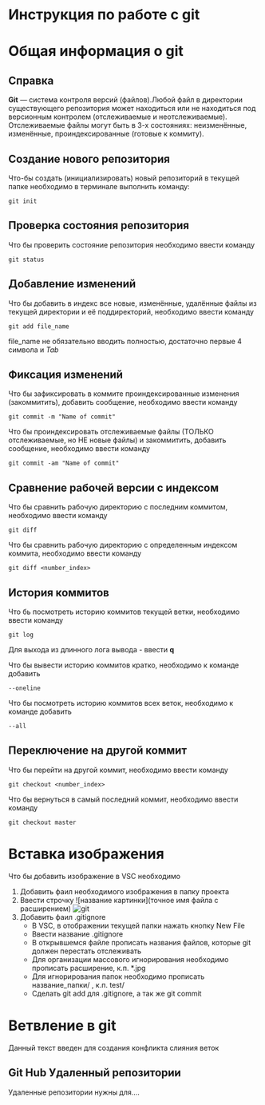 # **Инструкция по работе с git**

# Общая информация о git

## Справка

**Git** — система контроля версий (файлов).Любой файл в директории существующего репозитория может находиться или не находиться под версионным контролем (отслеживаемые и неотслеживаемые).
Отслеживаемые файлы могут быть в 3-х состояниях: неизменённые, изменённые, проиндексированные (готовые к коммиту).

## Создание нового репозитория

Что-бы создать (инициализировать) новый репозиторий в текущей папке необходимо в терминале выполнить команду:

    git init

## Проверка состояния репозитория

Что бы проверить состояние репозитория необходимо ввести команду

    git status

## Добавление изменений 

Что бы добавить в индекс все новые, изменённые, удалённые файлы из текущей директории и её поддиректорий, необходимо ввести команду

    git add file_name

file_name не обязательно вводить полностью, достаточно первые 4 символа и *Tab*

## Фиксация изменений 

Что бы зафиксировать в коммите проиндексированные изменения (закоммитить), добавить сообщение, необходимо ввести команду 

    git commit -m "Name of commit"

Что бы проиндексировать отслеживаемые файлы (ТОЛЬКО отслеживаемые, но НЕ новые файлы) и закоммитить, добавить сообщение, необходимо ввести команду 

    git commit -am "Name of commit"

## Сравнение рабочей версии с индексом

Что бы сравнить рабочую директорию c последним коммитом, необходимо ввести команду

    git diff

Что бы сравнить рабочую директорию c определенным индексом коммита, необходимо ввести команду

    git diff <number_index>


## История коммитов

Что бь посмотреть историю коммитов текущей ветки, необходимо ввести команду

    git log

Для выхода из длинного лога вывода - ввести **q**

Что бы вывести историю коммитов кратко, необходимо к команде добавить

    --oneline

Что бы посмотреть историю коммитов всех веток, необходимо к команде добавить

    --all


## Переключение на другой коммит

Что бы перейти на другой коммит, необходимо ввести команду 

    git checkout <number_index>

Что бы вернуться в самый последний коммит, необходимо ввести команду

    git checkout master

# Вставка изображения

Что бы добавить изображение в VSC необходимо

1. Добавить фаил необходимого изображения в папку проекта
2. Ввести строчку ![название картинки](точное имя файла с расширением)
![git](GIT.png)
3. Добавить фаил .gitignore 
    * В VSC, в отображении текущей папки нажать кнопку New File
    * Ввести название .gitignore
    * В открывшемся файле прописать названия файлов, которые git должен перестать отслеживать
    * Для организации массового игнорирования необходимо прописать расширение, к.п. *.jpg
    * Для игнорирования папок необходимо прописать название_папки/ , к.п. test/
    * Сделать git add для .gitignore, а так же git commit
    


# Ветвление в git

Данный текст введен для создания конфликта слияния веток

## Git Hub Удаленный репозитории

Удаленные репозитории нужны для....
